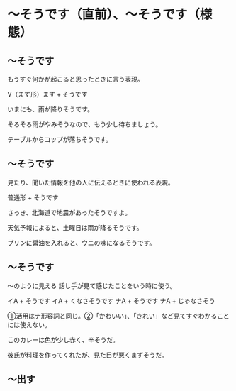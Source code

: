 # 〜そうです（直前）、〜そうです（様態）



## 〜そうです
もうすぐ何かが起こると思ったときに言う表現。

V（ます形）ます + そうです

いまにも、雨が降りそうです。

そろそろ雨がやみそうなので、もう少し待ちましょう。

テーブルからコップが落ちそうです。

## 〜そうです
見たり、聞いた情報を他の人に伝えるときに使われる表現。

普通形 + そうです

さっき、北海道で地震があったそうですよ。

天気予報によると、土曜日は雨が降るそうです。

プリンに醤油を入れると、ウニの味になるそうです。

## 〜そうです
〜のように見える 話し手が見て感じたことをいう時に使う。

イA + そうです イA + くなさそうです ナA + そうです ナA + じゃなさそう

①活用はナ形容詞と同じ。②「かわいい」、「きれい」など見てすぐわかることには使えない。

このカレーは色が少し赤く、辛そうだ。

彼氏が料理を作ってくれたが、見た目が悪くまずそうだ。

## 〜出す